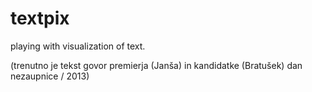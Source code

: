 textpix
=======

playing with visualization of text.

(trenutno je tekst govor premierja (Janša) in kandidatke (Bratušek) dan nezaupnice / 2013)
